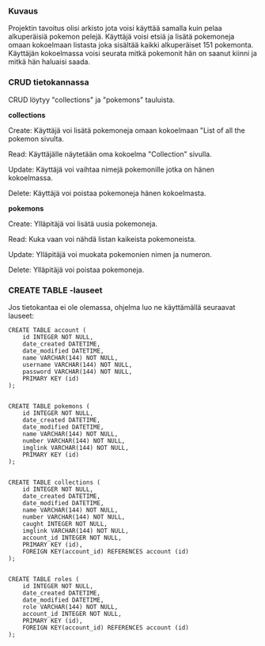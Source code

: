 ### Kuvaus
Projektin tavoitus olisi arkisto jota voisi käyttää samalla kuin pelaa alkuperäisiä pokemon pelejä. Käyttäjä voisi etsiä ja lisätä pokemoneja omaan kokoelmaan listasta joka sisältää kaikki alkuperäiset 151 pokemonta. Käyttäjän kokoelmassa voisi seurata mitkä pokemonit hän on saanut kiinni ja mitkä hän haluaisi saada.

### CRUD tietokannassa 
CRUD löytyy "collections" ja "pokemons" tauluista.

**collections**

Create: Käyttäjä voi lisätä pokemoneja omaan kokoelmaan "List of all the pokemon sivulta.

Read: Käyttäjälle näytetään oma kokoelma "Collection" sivulla.

Update: Käyttäjä voi vaihtaa nimejä pokemonille jotka on hänen kokoelmassa.

Delete: Käyttäjä voi poistaa pokemoneja hänen kokoelmasta.


**pokemons**

Create: Ylläpitäjä voi lisätä uusia pokemoneja.

Read: Kuka vaan voi nähdä listan kaikeista pokemoneista.

Update: Ylläpitäjä voi muokata pokemonien nimen ja numeron.

Delete: Ylläpitäjä voi poistaa pokemoneja.


### CREATE TABLE -lauseet
Jos tietokantaa ei ole olemassa, ohjelma luo ne käyttämällä seuraavat lauseet:

```
CREATE TABLE account (
	id INTEGER NOT NULL, 
	date_created DATETIME, 
	date_modified DATETIME, 
	name VARCHAR(144) NOT NULL, 
	username VARCHAR(144) NOT NULL, 
	password VARCHAR(144) NOT NULL, 
	PRIMARY KEY (id)
);


CREATE TABLE pokemons (
	id INTEGER NOT NULL, 
	date_created DATETIME, 
	date_modified DATETIME, 
	name VARCHAR(144) NOT NULL, 
	number VARCHAR(144) NOT NULL, 
	imglink VARCHAR(144) NOT NULL, 
	PRIMARY KEY (id)
);


CREATE TABLE collections (
	id INTEGER NOT NULL, 
	date_created DATETIME, 
	date_modified DATETIME, 
	name VARCHAR(144) NOT NULL, 
	number VARCHAR(144) NOT NULL, 
	caught INTEGER NOT NULL, 
	imglink VARCHAR(144) NOT NULL, 
	account_id INTEGER NOT NULL, 
	PRIMARY KEY (id), 
	FOREIGN KEY(account_id) REFERENCES account (id)
);


CREATE TABLE roles (
	id INTEGER NOT NULL, 
	date_created DATETIME, 
	date_modified DATETIME, 
	role VARCHAR(144) NOT NULL, 
	account_id INTEGER NOT NULL, 
	PRIMARY KEY (id), 
	FOREIGN KEY(account_id) REFERENCES account (id)
);
```

